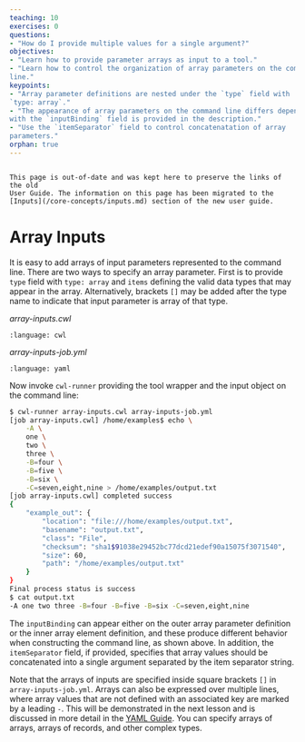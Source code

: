 ```yaml
---
teaching: 10
exercises: 0
questions:
- "How do I provide multiple values for a single argument?"
objectives:
- "Learn how to provide parameter arrays as input to a tool."
- "Learn how to control the organization of array parameters on the command
line."
keypoints:
- "Array parameter definitions are nested under the `type` field with
`type: array`."
- "The appearance of array parameters on the command line differs depending on
with the `inputBinding` field is provided in the description."
- "Use the `itemSeparator` field to control concatenatation of array
parameters."
orphan: true
---
```


```{attention}

This page is out-of-date and was kept here to preserve the links of the old
User Guide. The information on this page has been migrated to the
[Inputs](/core-concepts/inputs.md) section of the new user guide.
```

# Array Inputs

It is easy to add arrays of input parameters represented to the command
line. There are two ways to specify an array parameter. First is to provide
`type` field with `type: array` and `items` defining the valid data types
that may appear in the array. Alternatively, brackets `[]` may be added after
the type name to indicate that input parameter is array of that type.

*array-inputs.cwl*

```{literalinclude} /_includes/cwl/09-array-inputs/array-inputs.cwl
:language: cwl
```

*array-inputs-job.yml*

```{literalinclude} /_includes/cwl/09-array-inputs/array-inputs-job.yml
:language: yaml
```

Now invoke `cwl-runner` providing the tool wrapper and the input object
on the command line:

```bash
$ cwl-runner array-inputs.cwl array-inputs-job.yml
[job array-inputs.cwl] /home/examples$ echo \
    -A \
    one \
    two \
    three \
    -B=four \
    -B=five \
    -B=six \
    -C=seven,eight,nine > /home/examples/output.txt
[job array-inputs.cwl] completed success
{
    "example_out": {
        "location": "file:///home/examples/output.txt",
        "basename": "output.txt",
        "class": "File",
        "checksum": "sha1$91038e29452bc77dcd21edef90a15075f3071540",
        "size": 60,
        "path": "/home/examples/output.txt"
    }
}
Final process status is success
$ cat output.txt
-A one two three -B=four -B=five -B=six -C=seven,eight,nine
```

The `inputBinding` can appear either on the outer array parameter definition
or the inner array element definition, and these produce different behavior when
constructing the command line, as shown above.
In addition, the `itemSeparator` field, if provided, specifies that array
values should be concatenated into a single argument separated by the item
separator string.

Note that the arrays of inputs are specified inside square brackets `[]` in `array-inputs-job.yml`. Arrays can also be expressed over multiple lines, where
array values that are not defined with an associated key are marked by a leading `-`.
This will be demonstrated in the next lesson
and is discussed in more detail in the [YAML Guide](../yaml/index.md#arrays).
You can specify arrays of arrays, arrays of records, and other complex types.
